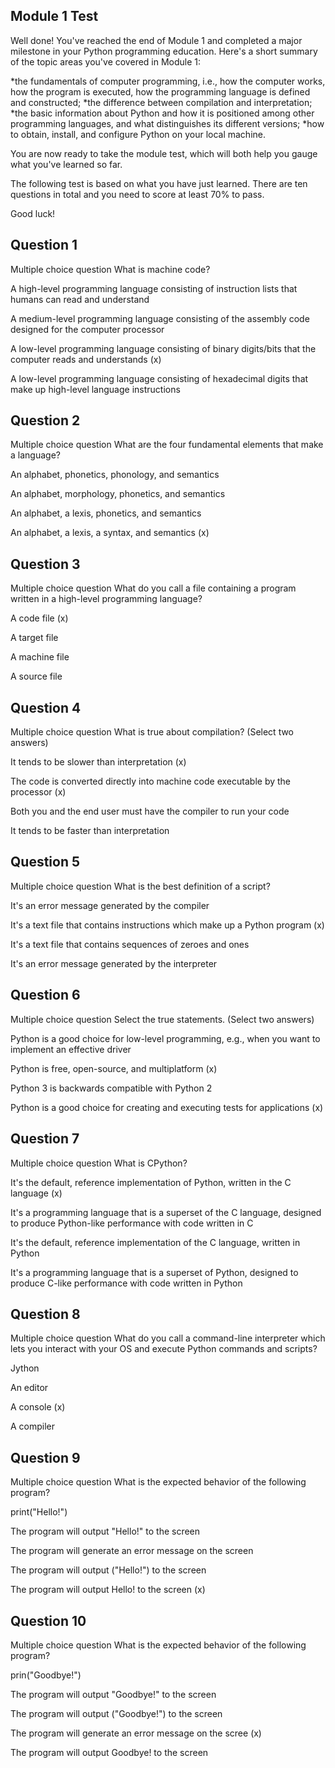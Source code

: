 ## Module 1 Test
Well done! You've reached the end of Module 1 and completed a major milestone in your Python programming education. Here's a short summary of the topic areas you've covered in Module 1:

*the fundamentals of computer programming, i.e., how the computer works, how the program is executed, how the programming language is defined and constructed;
*the difference between compilation and interpretation;
*the basic information about Python and how it is positioned among other programming languages, and what distinguishes its different versions;
*how to obtain, install, and configure Python on your local machine.

You are now ready to take the module test, which will both help you gauge what you've learned so far.

The following test is based on what you have just learned. There are ten questions in total and you need to score at least 70% to pass.

Good luck!


## Question 1

Multiple choice question
What is machine code?


A high-level programming language consisting of instruction lists that humans can read and understand

A medium-level programming language consisting of the assembly code designed for the computer processor

A low-level programming language consisting of binary digits/bits that the computer reads and understands (x)

A low-level programming language consisting of hexadecimal digits that make up high-level language instructions

## Question 2
Multiple choice question
What are the four fundamental elements that make a language?


An alphabet, phonetics, phonology, and semantics 

An alphabet, morphology, phonetics, and semantics

An alphabet, a lexis, phonetics, and semantics

An alphabet, a lexis, a syntax, and semantics (x)

## Question 3

Multiple choice question
What do you call a file containing a program written in a high-level programming language?


A code file (x)

A target file

A machine file

A source file 

## Question 4
Multiple choice question
What is true about compilation? (Select two answers)


It tends to be slower than interpretation (x)

The code is converted directly into machine code  executable by the processor (x)

Both you and the end user must have the compiler to run your code

It tends to be faster than interpretation

## Question 5
Multiple choice question
What is the best definition of a script?


It's an error message generated by the compiler

It's a text file that contains instructions which make up a Python program (x)

It's a text file that contains sequences of zeroes and ones

It's an error message generated by the interpreter

## Question 6
Multiple choice question
Select the true statements. (Select two answers)


Python is a good choice for low-level programming, e.g., when you want to implement an effective driver

Python is free, open-source, and multiplatform (x)

Python 3 is backwards compatible with Python 2

Python is a good choice for creating and executing tests for applications (x)

## Question 7
Multiple choice question
What is CPython?


It's the default, reference implementation of Python, written in the C language (x)

It's a programming language that is a superset of the C language, designed to produce Python-like performance with code written in C

It's the default, reference implementation of the C language, written in Python

It's a programming language that is a superset of Python, designed to produce C-like performance with code written in Python

## Question 8
Multiple choice question
What do you call a command-line interpreter which lets you interact with your OS and execute Python commands and scripts?


Jython

An editor

A console (x)

A compiler

## Question 9
Multiple choice question
What is the expected behavior of the following program?

print("Hello!")
 

The program will output "Hello!" to the screen

The program will generate an error message on the screen

The program will output ("Hello!") to the screen

The program will output Hello! to the screen (x)

## Question 10
Multiple choice question
What is the expected behavior of the following program?

prin("Goodbye!")
 

The program will output "Goodbye!" to the screen

The program will output ("Goodbye!") to the screen

The program will generate an error message on the scree (x)

The program will output Goodbye! to the screen
